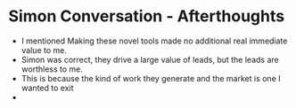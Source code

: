 # Simon Conversation - Afterthoughts
- I mentioned Making these novel tools made no additional real immediate value to me.
- Simon was correct, they drive a large value of leads, but the leads are worthless to me.
- This is because the kind of work they generate and the market is one I wanted to exit
-